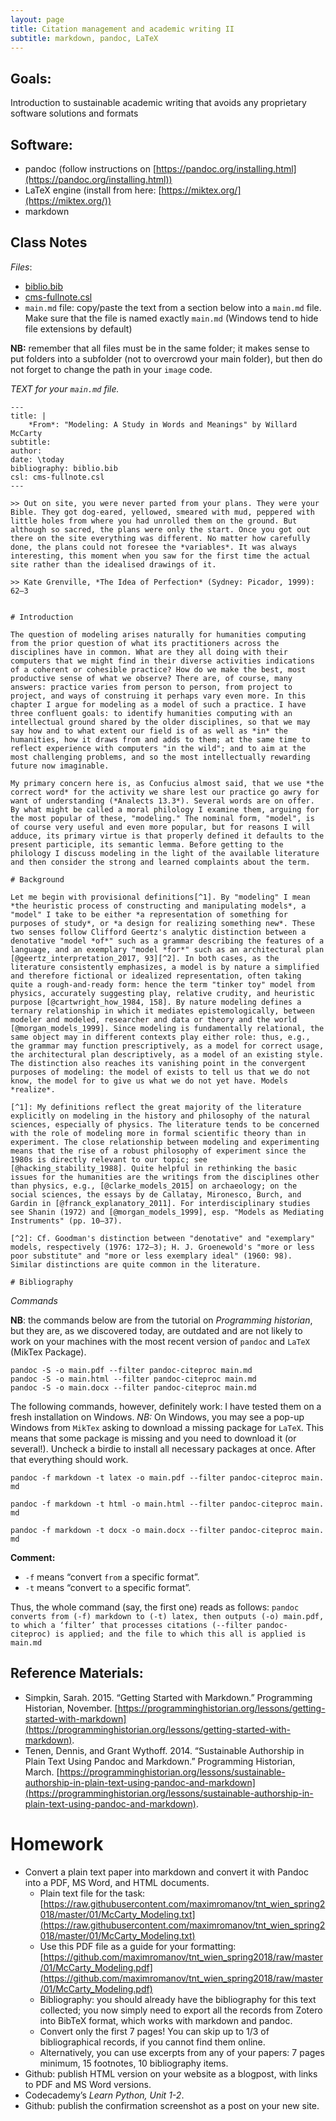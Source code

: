 ```yaml
---
layout: page
title: Citation management and academic writing II
subtitle: markdown, pandoc, LaTeX
---
```


## Goals:

Introduction to sustainable academic writing that avoids any proprietary software solutions and formats  

## Software:

* pandoc (follow instructions on [https://pandoc.org/installing.html](https://pandoc.org/installing.html))
* LaTeX engine (install from here: [https://miktex.org/](https://miktex.org/))
* markdown


## Class Notes

*Files*:

* [biblio.bib](../files/04/biblio.bib)* [cms-fullnote.csl](../files/04/cms-fullnote.csl)* `main.md` file: copy/paste the text from a section below into a `main.md` file. Make sure that the file is named exactly `main.md` (Windows tend to hide file extensions by default)

**NB:** remember that all files must be in the same folder; it makes sense to put folders into a subfolder (not to overcrowd your main folder), but then do not forget to change the path in your `image` code. 

*TEXT for your `main.md` file.*

```
---
title: |
    *From*: "Modeling: A Study in Words and Meanings" by Willard McCarty
subtitle: 
author: 
date: \today
bibliography: biblio.bib
csl: cms-fullnote.csl
---

>> Out on site, you were never parted from your plans. They were your Bible. They got dog-eared, yellowed, smeared with mud, peppered with little holes from where you had unrolled them on the ground. But although so sacred, the plans were only the start. Once you got out there on the site everything was different. No matter how carefully done, the plans could not foresee the *variables*. It was always interesting, this moment when you saw for the first time the actual site rather than the idealised drawings of it.

>> Kate Grenville, *The Idea of Perfection* (Sydney: Picador, 1999): 62–3


# Introduction

The question of modeling arises naturally for humanities computing from the prior question of what its practitioners across the disciplines have in common. What are they all doing with their computers that we might find in their diverse activities indications of a coherent or cohesible practice? How do we make the best, most productive sense of what we observe? There are, of course, many answers: practice varies from person to person, from project to project, and ways of construing it perhaps vary even more. In this chapter I argue for modeling as a model of such a practice. I have three confluent goals: to identify humanities computing with an intellectual ground shared by the older disciplines, so that we may say how and to what extent our field is of as well as *in* the humanities, how it draws from and adds to them; at the same time to reflect experience with computers "in the wild"; and to aim at the most challenging problems, and so the most intellectually rewarding future now imaginable.

My primary concern here is, as Confucius almost said, that we use *the correct word* for the activity we share lest our practice go awry for want of understanding (*Analects 13.3*). Several words are on offer. By what might be called a moral philology I examine them, arguing for the most popular of these, "modeling." The nominal form, "model", is of course very useful and even more popular, but for reasons I will adduce, its primary virtue is that properly defined it defaults to the present participle, its semantic lemma. Before getting to the philology I discuss modeling in the light of the available literature and then consider the strong and learned complaints about the term.

# Background

Let me begin with provisional definitions[^1]. By "modeling" I mean *the heuristic process of constructing and manipulating models*, a "model" I take to be either *a representation of something for purposes of study*, or *a design for realizing something new*. These two senses follow Clifford Geertz's analytic distinction between a denotative "model *of*" such as a grammar describing the features of a language, and an exemplary "model *for*" such as an architectural plan [@geertz_interpretation_2017, 93][^2]. In both cases, as the literature consistently emphasizes, a model is by nature a simplified and therefore fictional or idealized representation, often taking quite a rough-and-ready form: hence the term "tinker toy" model from physics, accurately suggesting play, relative crudity, and heuristic purpose [@cartwright_how_1984, 158]. By nature modeling defines a ternary relationship in which it mediates epistemologically, between modeler and modeled, researcher and data or theory and the world [@morgan_models_1999]. Since modeling is fundamentally relational, the same object may in different contexts play either role: thus, e.g., the grammar may function prescriptively, as a model for correct usage, the architectural plan descriptively, as a model of an existing style. The distinction also reaches its vanishing point in the convergent purposes of modeling: the model of exists to tell us that we do not know, the model for to give us what we do not yet have. Models *realize*.

[^1]: My definitions reflect the great majority of the literature explicitly on modeling in the history and philosophy of the natural sciences, especially of physics. The literature tends to be concerned with the role of modeling more in formal scientific theory than in experiment. The close relationship between modeling and experimenting means that the rise of a robust philosophy of experiment since the 1980s is directly relevant to our topic; see [@hacking_stability_1988]. Quite helpful in rethinking the basic issues for the humanities are the writings from the disciplines other than physics, e.g., [@clarke_models_2015] on archaeology; on the social sciences, the essays by de Callatay, Mironesco, Burch, and Gardin in [@franck_explanatory_2011]. For interdisciplinary studies see Shanin (1972) and [@morgan_models_1999], esp. "Models as Mediating Instruments" (pp. 10–37).

[^2]: Cf. Goodman's distinction between "denotative" and "exemplary" models, respectively (1976: 172–3); H. J. Groenewold's "more or less poor substitute" and "more or less exemplary ideal" (1960: 98). Similar distinctions are quite common in the literature.

# Bibliography
```

*Commands*

**NB**: the commands below are from the tutorial on *Programming historian*, but they are, as we discovered today, are outdated and are not likely to work on your machines with the most recent version of `pandoc` and `LaTeX` (MikTex Package).
 
```
pandoc -S -o main.pdf --filter pandoc-citeproc main.md
pandoc -S -o main.html --filter pandoc-citeproc main.md
pandoc -S -o main.docx --filter pandoc-citeproc main.md
```

The following commands, however, definitely work: I have tested them on a fresh installation on Windows. *NB:* On Windows, you may see a pop-up Windows from `MikTex` asking to download a missing package for `LaTeX`. This means that some package is missing and you need to download it (or several!). Uncheck a birdie to install all necessary packages at once. After that everything should work.

```
pandoc -f markdown -t latex -o main.pdf --filter pandoc-citeproc main.md

pandoc -f markdown -t html -o main.html --filter pandoc-citeproc main.md

pandoc -f markdown -t docx -o main.docx --filter pandoc-citeproc main.md
```

**Comment:**

* `-f` means “convert `from` a specific format”.
* `-t` means “convert `to` a specific format”.

Thus, the whole command (say, the first one) reads as follows: `pandoc converts from (-f) markdown to (-t) latex, then outputs (-o) main.pdf, to which a ‘filter’ that processes citations (--filter pandoc-citeproc) is applied; and the file to which this all is applied is main.md`


## Reference Materials:

* Simpkin, Sarah. 2015. “Getting Started with Markdown.” Programming Historian, November. [https://programminghistorian.org/lessons/getting-started-with-markdown](https://programminghistorian.org/lessons/getting-started-with-markdown).
* Tenen, Dennis, and Grant Wythoff. 2014. “Sustainable Authorship in Plain Text Using Pandoc and Markdown.” Programming Historian, March. [https://programminghistorian.org/lessons/sustainable-authorship-in-plain-text-using-pandoc-and-markdown](https://programminghistorian.org/lessons/sustainable-authorship-in-plain-text-using-pandoc-and-markdown).

# Homework

* Convert a plain text paper into markdown and convert it with Pandoc into a PDF, MS Word, and HTML documents.
	* Plain text file for the task: [https://raw.githubusercontent.com/maximromanov/tnt_wien_spring2018/master/01/McCarty_Modeling.txt](https://raw.githubusercontent.com/maximromanov/tnt_wien_spring2018/master/01/McCarty_Modeling.txt)
	* Use this PDF file as a guide for your formatting: [https://github.com/maximromanov/tnt_wien_spring2018/raw/master/01/McCarty_Modeling.pdf](https://github.com/maximromanov/tnt_wien_spring2018/raw/master/01/McCarty_Modeling.pdf) 
	* Bibliography: you should already have the bibliography for this text collected; you now simply need to export all the records from Zotero into BibTeX format, which works with markdown and pandoc.
	* Convert only the first 7 pages! You can skip up to 1/3 of bibliographical records, if you cannot find them online.
	* Alternatively, you can use excerpts from any of your papers: 7 pages minimum, 15 footnotes, 10 bibliography items. 
* Github: publish HTML version on your website as a blogpost, with links to PDF and MS Word versions.
* Codecademy’s *Learn Python, Unit 1-2*.
* Github: publish the confirmation screenshot as a post on your new site.
